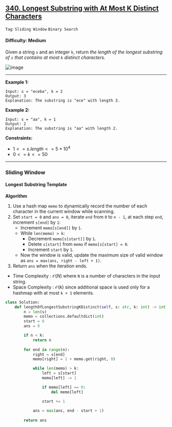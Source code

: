 ## [340. Longest Substring with At Most K Distinct Characters](https://leetcode.com/problems/longest-substring-with-at-most-k-distinct-characters/)

```Tag```: ```Sliding Window``` ```Binary Search```

#### Difficulty: Medium

Given a string ```s``` and an integer ```k```, return _the length of the longest substring of ```s``` that contains at most ```k``` distinct characters_.

![image](https://github.com/quananhle/Python/assets/35042430/bd30afd0-3af4-4690-8831-d430fa301b01)

---

__Example 1:__
```
Input: s = "eceba", k = 2
Output: 3
Explanation: The substring is "ece" with length 3.
```

__Example 2:__
```
Input: s = "aa", k = 1
Output: 2
Explanation: The substring is "aa" with length 2.
```

__Constraints:__

- $1 <= s.length <= 5 * 10^{4}$
- $0 <= k <= 50$

---

### Sliding Window

#### Longest Substring Template

__Algorithm__

1. Use a hash map ```memo``` to dynamically record the number of each character in the current window while scanning.
2. Set ```start = 0``` and ```ans = 0```, iterate ```end``` from ```0``` to ```n - 1```, at each step ```end```, increment ```s[end]``` by ```1```:
    - Increment ```memo[s[end]]``` by ```1```.
    - While ```len(memo) > k```:
        - Decrement ```memo[s[start]]``` by ```1```.
        - Delete ```s[start]``` from ```memo``` if ```memo[s[start] = 0```.
        - Increment ```start``` by ```1```.
    - Now the window is valid, update the maximum size of valid window as ```ans = max(ans, right - left + 1)```.
3. Return ```ans``` when the iteration ends.

- Time Complexity : $\mathcal{O}(N)$ where ```N``` is a number of characters in the input string.
- Space Complexity : $\mathcal{O}(k)$ since additional space is used only for a hashmap with at most ```k + 1``` elements.

```Python
class Solution:
    def lengthOfLongestSubstringKDistinct(self, s: str, k: int) -> int:
        n = len(s)
        memo = collections.defaultdict(int)
        start = 0
        ans = 0

        if n < k:
            return n
        
        for end in range(n):
            right = s[end]
            memo[right] = 1 + memo.get(right, 0)

            while len(memo) > k:
                left = s[start]
                memo[left] -= 1

                if memo[left] == 0:
                    del memo[left]

                start += 1
            
            ans = max(ans, end - start + 1)
        
        return ans
```
